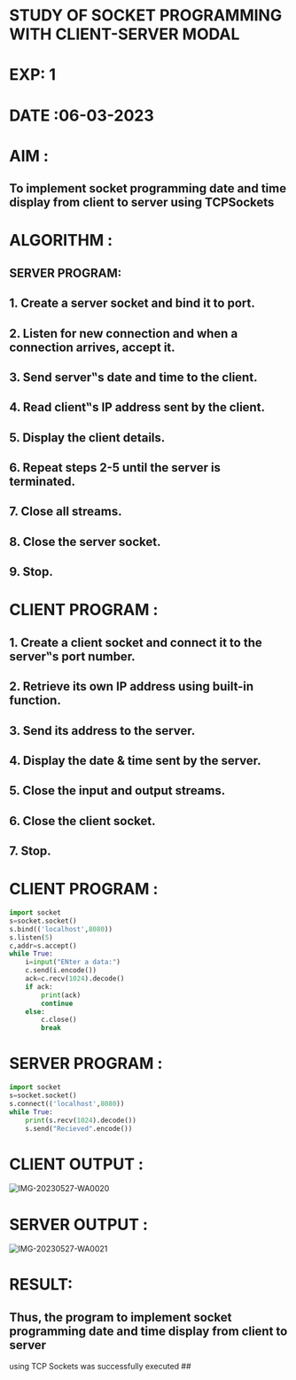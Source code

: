 # STUDY OF SOCKET PROGRAMMING WITH CLIENT-SERVER MODAL

# EXP: 1

# DATE :06-03-2023

# AIM :
## To implement socket programming date and time display from client to server using TCPSockets

# ALGORITHM :
## SERVER PROGRAM:
## 1. Create a server socket and bind it to port.
## 2. Listen for new connection and when a connection arrives, accept it.
## 3. Send server‟s date and time to the client.
## 4. Read client‟s IP address sent by the client.
## 5. Display the client details.
## 6. Repeat steps 2-5 until the server is terminated.
## 7. Close all streams.
## 8. Close the server socket.
## 9. Stop.


# CLIENT PROGRAM :
## 1. Create a client socket and connect it to the server‟s port number.
## 2. Retrieve its own IP address using built-in function.
## 3. Send its address to the server.
## 4. Display the date & time sent by the server.
## 5. Close the input and output streams.
## 6. Close the client socket.
## 7. Stop.

# CLIENT PROGRAM :
```PYTHON 3
import socket
s=socket.socket()
s.bind(('localhost',8080))
s.listen(5)
c,addr=s.accept()
while True:
	i=input("ENter a data:")
	c.send(i.encode())
	ack=c.recv(1024).decode()
	if ack:
		print(ack)
		continue
	else:
		c.close()
		break
```
# SERVER PROGRAM : 
```PYTHON 3
import socket
s=socket.socket()
s.connect(('localhost',8080))
while True:
	print(s.recv(1024).decode())
	s.send("Recieved".encode())
```

# CLIENT OUTPUT : 
![IMG-20230527-WA0020](https://github.com/ARUNKUMART9968/19CS406-EX-1/assets/121215794/776252bb-9f63-4361-b551-55aa746effd5)
# SERVER OUTPUT :
![IMG-20230527-WA0021](https://github.com/ARUNKUMART9968/19CS406-EX-1/assets/121215794/6ff91ac9-c4d2-44f3-9ce9-c2195c6dab42)



# RESULT:
## Thus, the program to implement socket programming date and time display from client to server
using TCP Sockets was successfully executed ##

